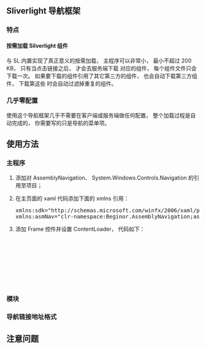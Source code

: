 ## Sliverlight 导航框架

### 特点

#### 按需加载 Silverlight 组件

与 SL 内置实现了真正意义的按需加载， 主程序可以非常小， 最小不超过 200 KB， 只有当点击链接之后， 才会去服务端下载
对应的组件， 每个组件文件只会下载一次。 如果要下载的组件引用了其它第三方的组件， 也会自动下载第三方组件， 下载第这些
时会自动过滤掉重复的组件。

### 几乎零配置

使用这个导航框架几乎不需要在客户端或服务端做任何配置， 整个加载过程是自动完成的， 你需要写的只是导航的菜单项。

## 使用方法

### 主程序

1. 添加对 AssemblyNavigation、 System.Windows.Controls.Navigation 的引用至项目；
2. 在主页面的 xaml 代码添加下面的 xmlns 引用：

   <pre>
   xmlns:sdk="http://schemas.microsoft.com/winfx/2006/xaml/presentation/sdk"
   xmlns:asmNav="clr-namespace:Beginor.AssemblyNavigation;assembly=Beginor.AssemblyNavigation"
   </pre>

3. 添加 Frame 控件并设置 ContentLoader， 代码如下：

   <pre>
   <sdk:Frame Name="MainFrame" Grid.Row="1" Source="MainApp.WelcomePage,MainApp">  
      <sdk:Frame.ContentLoader>  
         <asmNav:AssemblyNavigationContentLoader />  
      </sdk:Frame.ContentLoader>  
   </sdk:Frame>
   <pre>

### 模块

### 导航链接地址格式

## 注意问题

